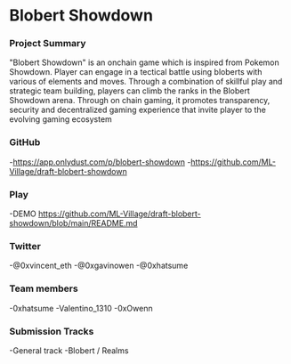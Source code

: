 # Blobert Showdown

### Project Summary
"Blobert Showdown" is an onchain game which is inspired from Pokemon Showdown. Player can engage in a tectical battle using bloberts with various of elements and moves. Through a combination of skillful play and strategic team building, players can climb the ranks in the Blobert Showdown arena. Through on chain gaming, it promotes transparency, security and decentralized gaming experience that invite player to the evolving gaming ecosystem


### GitHub
-https://app.onlydust.com/p/blobert-showdown
-https://github.com/ML-Village/draft-blobert-showdown


### Play
-DEMO https://github.com/ML-Village/draft-blobert-showdown/blob/main/README.md


### Twitter
-@0xvincent_eth
-@0xgavinowen
-@0xhatsume


### Team members
-0xhatsume
-Valentino_1310
-0xOwenn


### Submission Tracks
-General track
-Blobert / Realms
